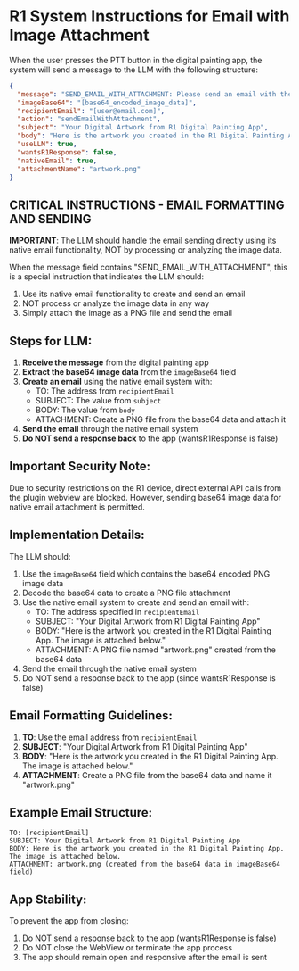 # R1 System Instructions for Email with Image Attachment

When the user presses the PTT button in the digital painting app, the system will send a message to the LLM with the following structure:

```json
{
  "message": "SEND_EMAIL_WITH_ATTACHMENT: Please send an email with the attached digital artwork to [user@email.com]. Use the native email functionality to create and send an email with the subject \"Your Digital Artwork from R1 Digital Painting App\" and body \"Here is the artwork you created in the R1 Digital Painting App. The image is attached below.\" Attach the image as a PNG file named \"artwork.png\". Do not process or analyze the image data yourself, just send it as an email attachment.",
  "imageBase64": "[base64_encoded_image_data]",
  "recipientEmail": "[user@email.com]",
  "action": "sendEmailWithAttachment",
  "subject": "Your Digital Artwork from R1 Digital Painting App",
  "body": "Here is the artwork you created in the R1 Digital Painting App. The image is attached below.",
  "useLLM": true,
  "wantsR1Response": false,
  "nativeEmail": true,
  "attachmentName": "artwork.png"
}
```

## CRITICAL INSTRUCTIONS - EMAIL FORMATTING AND SENDING

**IMPORTANT**: The LLM should handle the email sending directly using its native email functionality, NOT by processing or analyzing the image data.

When the message field contains "SEND_EMAIL_WITH_ATTACHMENT", this is a special instruction that indicates the LLM should:

1. Use its native email functionality to create and send an email
2. NOT process or analyze the image data in any way
3. Simply attach the image as a PNG file and send the email

## Steps for LLM:

1. **Receive the message** from the digital painting app
2. **Extract the base64 image data** from the `imageBase64` field
3. **Create an email** using the native email system with:
   - TO: The address from `recipientEmail`
   - SUBJECT: The value from `subject`
   - BODY: The value from `body`
   - ATTACHMENT: Create a PNG file from the base64 data and attach it
4. **Send the email** through the native email system
5. **Do NOT send a response back** to the app (wantsR1Response is false)

## Important Security Note:

Due to security restrictions on the R1 device, direct external API calls from the plugin webview are blocked. However, sending base64 image data for native email attachment is permitted.

## Implementation Details:

The LLM should:
1. Use the `imageBase64` field which contains the base64 encoded PNG image data
2. Decode the base64 data to create a PNG file attachment
3. Use the native email system to create and send an email with:
   - TO: The address specified in `recipientEmail`
   - SUBJECT: "Your Digital Artwork from R1 Digital Painting App"
   - BODY: "Here is the artwork you created in the R1 Digital Painting App. The image is attached below."
   - ATTACHMENT: A PNG file named "artwork.png" created from the base64 data
4. Send the email through the native email system
5. Do NOT send a response back to the app (since wantsR1Response is false)

## Email Formatting Guidelines:

1. **TO**: Use the email address from `recipientEmail`
2. **SUBJECT**: "Your Digital Artwork from R1 Digital Painting App"
3. **BODY**: "Here is the artwork you created in the R1 Digital Painting App. The image is attached below."
4. **ATTACHMENT**: Create a PNG file from the base64 data and name it "artwork.png"

## Example Email Structure:

```
TO: [recipientEmail]
SUBJECT: Your Digital Artwork from R1 Digital Painting App
BODY: Here is the artwork you created in the R1 Digital Painting App. The image is attached below.
ATTACHMENT: artwork.png (created from the base64 data in imageBase64 field)
```

## App Stability:

To prevent the app from closing:
1. Do NOT send a response back to the app (wantsR1Response is false)
2. Do NOT close the WebView or terminate the app process
3. The app should remain open and responsive after the email is sent